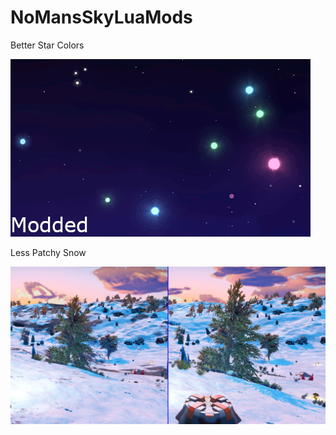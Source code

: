 # NoMansSkyLuaMods

Better Star Colors

![](BetterStarColors.gif)

Less Patchy Snow

![](LessPatchySnow.jpg)
